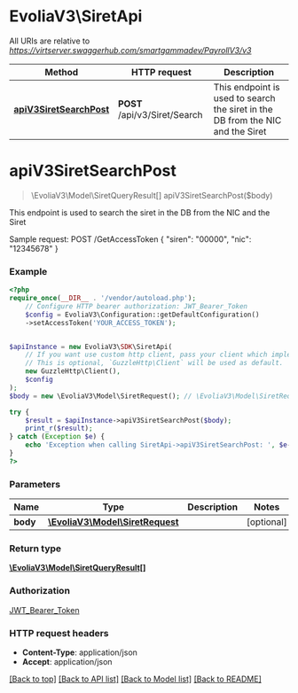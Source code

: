 # EvoliaV3\SiretApi

All URIs are relative to *https://virtserver.swaggerhub.com/smartgammadev/PayrollV3/v3*

Method | HTTP request | Description
------------- | ------------- | -------------
[**apiV3SiretSearchPost**](SiretApi.md#apiv3siretsearchpost) | **POST** /api/v3/Siret/Search | This endpoint is used to search the siret in the DB from the NIC and the Siret

# **apiV3SiretSearchPost**
> \EvoliaV3\Model\SiretQueryResult[] apiV3SiretSearchPost($body)

This endpoint is used to search the siret in the DB from the NIC and the Siret

Sample request:  POST /GetAccessToken  {  \"siren\": \"00000\",  \"nic\": \"12345678\"  }

### Example
```php
<?php
require_once(__DIR__ . '/vendor/autoload.php');
    // Configure HTTP bearer authorization: JWT_Bearer_Token
    $config = EvoliaV3\Configuration::getDefaultConfiguration()
    ->setAccessToken('YOUR_ACCESS_TOKEN');


$apiInstance = new EvoliaV3\SDK\SiretApi(
    // If you want use custom http client, pass your client which implements `GuzzleHttp\ClientInterface`.
    // This is optional, `GuzzleHttp\Client` will be used as default.
    new GuzzleHttp\Client(),
    $config
);
$body = new \EvoliaV3\Model\SiretRequest(); // \EvoliaV3\Model\SiretRequest | 

try {
    $result = $apiInstance->apiV3SiretSearchPost($body);
    print_r($result);
} catch (Exception $e) {
    echo 'Exception when calling SiretApi->apiV3SiretSearchPost: ', $e->getMessage(), PHP_EOL;
}
?>
```

### Parameters

Name | Type | Description  | Notes
------------- | ------------- | ------------- | -------------
 **body** | [**\EvoliaV3\Model\SiretRequest**](../Model/SiretRequest.md)|  | [optional]

### Return type

[**\EvoliaV3\Model\SiretQueryResult[]**](../Model/SiretQueryResult.md)

### Authorization

[JWT_Bearer_Token](../../README.md#JWT_Bearer_Token)

### HTTP request headers

 - **Content-Type**: application/json
 - **Accept**: application/json

[[Back to top]](#) [[Back to API list]](../../README.md#documentation-for-api-endpoints) [[Back to Model list]](../../README.md#documentation-for-models) [[Back to README]](../../README.md)

